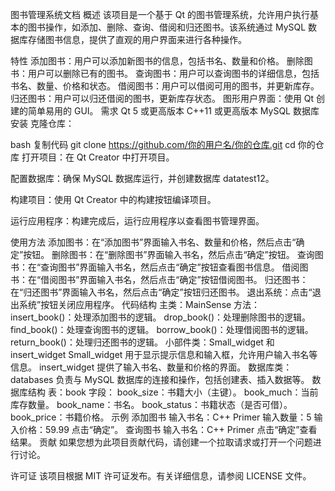 图书管理系统文档
概述
该项目是一个基于 Qt 的图书管理系统，允许用户执行基本的图书操作，如添加、删除、查询、借阅和归还图书。该系统通过 MySQL 数据库存储图书信息，提供了直观的用户界面来进行各种操作。

特性
添加图书：用户可以添加新图书的信息，包括书名、数量和价格。
删除图书：用户可以删除已有的图书。
查询图书：用户可以查询图书的详细信息，包括书名、数量、价格和状态。
借阅图书：用户可以借阅可用的图书，并更新库存。
归还图书：用户可以归还借阅的图书，更新库存状态。
图形用户界面：使用 Qt 创建的简单易用的 GUI。
需求
Qt 5 或更高版本
C++11 或更高版本
MySQL 数据库
安装
克隆仓库：

bash
复制代码
git clone https://github.com/你的用户名/你的仓库.git
cd 你的仓库
打开项目：在 Qt Creator 中打开项目。

配置数据库：确保 MySQL 数据库运行，并创建数据库 datatest12。

构建项目：使用 Qt Creator 中的构建按钮编译项目。

运行应用程序：构建完成后，运行应用程序以查看图书管理界面。

使用方法
添加图书：在“添加图书”界面输入书名、数量和价格，然后点击“确定”按钮。
删除图书：在“删除图书”界面输入书名，然后点击“确定”按钮。
查询图书：在“查询图书”界面输入书名，然后点击“确定”按钮查看图书信息。
借阅图书：在“借阅图书”界面输入书名，然后点击“确定”按钮借阅图书。
归还图书：在“归还图书”界面输入书名，然后点击“确定”按钮归还图书。
退出系统：点击“退出系统”按钮关闭应用程序。
代码结构
主类：MainSense
方法：
insert_book()：处理添加图书的逻辑。
drop_book()：处理删除图书的逻辑。
find_book()：处理查询图书的逻辑。
borrow_book()：处理借阅图书的逻辑。
return_book()：处理归还图书的逻辑。
小部件类：Small_widget 和 insert_widget
Small_widget 用于显示提示信息和输入框，允许用户输入书名等信息。
insert_widget 提供了输入书名、数量和价格的界面。
数据库类：databases
负责与 MySQL 数据库的连接和操作，包括创建表、插入数据等。
数据库结构
表：book
字段：
book_size：书籍大小（主键）。
book_much：当前库存数量。
book_name：书名。
book_status：书籍状态（是否可借）。
book_price：书籍价格。
示例
添加图书
输入书名：C++ Primer
输入数量：5
输入价格：59.99
点击“确定”。
查询图书
输入书名：C++ Primer
点击“确定”查看结果。
贡献
如果您想为此项目贡献代码，请创建一个拉取请求或打开一个问题进行讨论。

许可证
该项目根据 MIT 许可证发布。有关详细信息，请参阅 LICENSE 文件。

